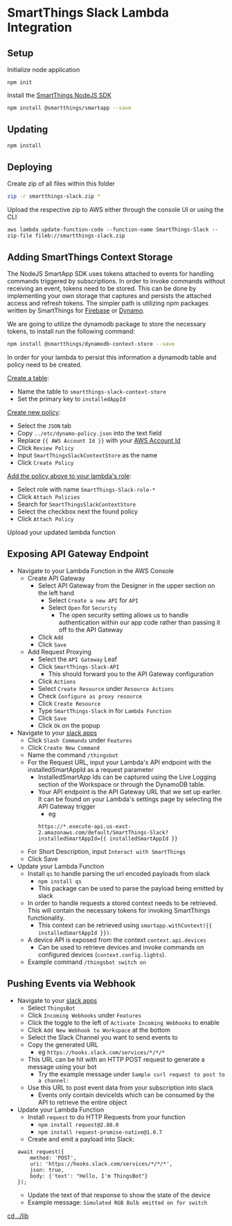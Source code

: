 # SmartThings Slack Lambda Integration

## Setup

Initialize node application

```
npm init
```

Install the [SmartThings NodeJS SDK](https://github.com/SmartThingsCommunity/smartapp-sdk-nodejs/)

```bash
npm install @smartthings/smartapp --save
```

## Updating

```bash
npm install
```

## Deploying

Create zip of all files within this folder

```bash
zip -r smartthings-slack.zip *
```

Upload the respective zip to AWS either through the console UI or using the CLI

```
aws lambda update-function-code --function-name SmartThings-Slack --zip-file fileb://smartthings-slack.zip
```

## Adding SmartThings Context Storage

The NodeJS SmartApp SDK uses tokens attached to events for handling commands
triggered by subscriptions. In order to invoke commands without
receiving an event, tokens need to be stored. This can be done by implementing
your own storage that captures and persists the attached access and refresh tokens.
The simpler path is utilizing npm packages written by SmartThings for
[Firebase](https://github.com/SmartThingsCommunity/firestore-context-store-nodejs)
or [Dynamo](https://github.com/SmartThingsCommunity/dynamodb-context-store-nodejs).

We are going to utilize the dynamodb package to store the necessary tokens, to install run the following command:

```bash
npm install @smartthings/dynamodb-context-store --save
```

In order for your lambda to persist this information a dynamodb table and policy need to be created.

[Create a table](https://console.aws.amazon.com/dynamodb/home?region=us-east-2#create-table:):
  * Name the table to `smartthings-slack-context-store`
  * Set the primary key to `installedAppId`

[Create new policy](https://console.aws.amazon.com/iam/home?region=us-east-2#/policies$new?step=edit):
  * Select the `JSON` tab
  * Copy `../etc/dynamo-policy.json` into the text field
  * Replace `{{ AWS Account Id }}` with your [AWS Account Id](https://console.aws.amazon.com/billing/home?#/account)
  * Click `Review Policy`
  * Input `SmartThingsSlackContextStore` as the name
  * Click `Create Policy`

[Add the policy above to your lambda's role](https://console.aws.amazon.com/iam/home?region=us-east-2#/roles):
  * Select role with name `SmartThings-Slack-role-*`
  * Click `Attach Policies`
  * Search for `SmartThingsSlackContextStore`
  * Select the checkbox next the found policy
  * Click `Attach Policy`

Upload your updated lambda function

## Exposing API Gateway Endpoint

* Navigate to your Lambda Function in the AWS Console
    * Create API Gateway
        * Select API Gateway from the Designer in the upper section on the left hand
            * Select `Create a new API` for `API`
            * Select `Open` for `Security`
               * The open security setting allows us to handle authentication within our app code rather than passing it off to the API Gateway
        * Click `Add`
        * Click `Save`
    * Add Request Proxying
        * Select the `API Gateway` Leaf
        * Click `SmartThings-Slack-API`
            * This should forward you to the API Gateway configuration
        * Click `Actions`
        * Select `Create Resource` under `Resource Actions`
        * Check `Configure as proxy resource`
        * Click `Create Resource`
        * Type `SmartThings-Slack` in for `Lambda Function`
        * Click `Save`
        * Click `Ok` on the popup
* Navigate to your [slack apps](https://api.slack.com/apps)
    * Click `Slash Commands` under `Features`
    * Click `Create New Command`
    * Name the command `/thingsbot`
    * For the Request URL, input your Lambda's API endpoint with the installedSmartAppId as a request parameter
        * InstalledSmartApp Ids can be captured using the Live Logging section of the Workspace or through the DynamoDB table.
        * Your API endpoint is the API Gateway URL that we set up earlier. It can be found on your Lambda's settings page by selecting the API Gateway trigger
            * eg
             ```
             https://*.execute-api.us-east-2.amazonaws.com/default/SmartThings-Slack?installedSmartAppId={{ installedSmartAppId }}
             ```
    * For Short Description, input `Interact with SmartThings`
    * Click Save    
* Update your Lambda Function
    * Install `qs` to handle parsing the url encoded payloads from slack
        * `npm install qs`
        * This package can be used to parse the payload being emitted by slack
    * In order to handle requests a stored context needs to be retrieved. This will contain the necessary tokens for invoking SmartThings functionality.
        * This context can be retrieved using `smartapp.withContext({{ installedSmartAppId }})`.
    * A device API is exposed from the context `context.api.devices`
        * Can be used to retrieve devices and invoke commands on configured devices (`context.config.lights`).
    * Example command `/thingsbot switch on`

## Pushing Events via Webhook

* Navigate to your [slack apps](https://api.slack.com/apps)
    * Select `ThingsBot`
    * Click `Incoming Webhooks` under `Features`
    * Click the toggle to the left of `Activate Incoming Webhooks` to enable 
    * Click `Add New Webhook to Workspace` at the bottom
    * Select the Slack Channel you want to send events to
    * Copy the generated URL
        * eg `https://hooks.slack.com/services/*/*/*`
    * This URL can be hit with an HTTP POST request to generate a message using your bot
        * Try the example message under `Sample curl request to post to a channel:`
    * Use this URL to post event data from your subscription into slack
        * Events only contain deviceIds which can be consumed by the API to retrieve the entire object
* Update your Lambda Function
    * Install `request` to do HTTP Requests from your function
        * `npm install request@2.88.0`
        * `npm install request-promise-native@1.0.7`
    * Create and emit a payload into Slack:
    ```
    await request({
        method: 'POST',
        uri: 'https://hooks.slack.com/services/*/*/*',
        json: true,
        body: {'text': "Hello, I'm ThingsBot"}
    });
    ```
    * Update the text of that response to show the state of the device
    * Example message: `Simulated RGB Bulb emitted on for switch`


[cd ../lib](../lib/README.md)
